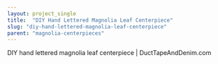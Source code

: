 ```yaml
---
layout: project_single
title:  "DIY Hand Lettered Magnolia Leaf Centerpiece"
slug: "diy-hand-lettered-magnolia-leaf-centerpiece"
parent: "magnolia-centerpieces"
---
```

DIY hand lettered magnolia leaf centerpiece | DuctTapeAndDenim.com